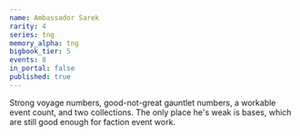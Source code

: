 ```yaml
---
name: Ambassador Sarek
rarity: 4
series: tng
memory_alpha: tng
bigbook_tier: 5
events: 8
in_portal: false
published: true
---
```


Strong voyage numbers, good-not-great gauntlet numbers, a workable event count, and two collections. The only place he's weak is bases, which are still good enough for faction event work.
